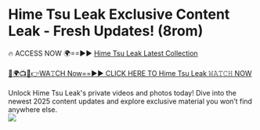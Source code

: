 # Hime Tsu Leak Exclusive Content Leak - Fresh Updates! (8rom)

🔥 ACCESS NOW 🌍==►► <a href="https://tinyurl.com/kvy9nzfs" rel="nofollow">Hime Tsu Leak Latest Collection</a>
<br><br>
[🔴🌍📺📱👉WA𝚃CH Now==►► CLICK HERE TO Hime Tsu Leak 𝚆𝙰𝚃𝙲𝙷 NOW](https://tinyurl.com/kvy9nzfs)
<br><br>
Unlock Hime Tsu Leak's private videos and photos today! Dive into the newest 2025 content updates and explore exclusive material you won’t find anywhere else.
<br>
<a href="https://tinyurl.com/kvy9nzfs" rel="nofollow" data-target="animated-image.originalLink"><img src="https://camo.githubusercontent.com/8a4f000d20f83aca3bf7ec5f350d767afa0574a8a352519fd8cfa583a6f93a33/68747470733a2f2f692e696d6775722e636f6d2f644a486b345a712e676966" data-canonical-src="https://i.imgur.com/dJHk4Zq.gif" style="max-width: 100%; display: inline-block;" data-target="animated-image.originalImage"></a>
<br>

